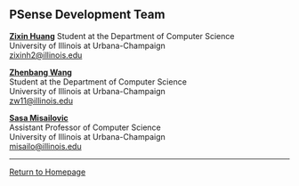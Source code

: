 ## PSense Development Team

[**Zixin Huang**](https://yekerr.github.io/)
Student at the Department of Computer Science  
University of Illinois at Urbana-Champaign  
[zixinh2@illinois.edu](mailto:zixinh2@illinois.edu)

[**Zhenbang Wang**](http://zhenbangw.me)   
Student at the Department of Computer Science  
University of Illinois at Urbana-Champaign  
[zw11@illinois.edu](mailto:zw11@illinois.edu)

[**Sasa Misailovic**](http://misailo.web.engr.illinois.edu/)  
Assistant Professor of Computer Science  
University of Illinois at Urbana-Champaign  
[misailo@illinois.edu](mailto:misailo@illinois.edu)

***
[Return to Homepage](index.html)
